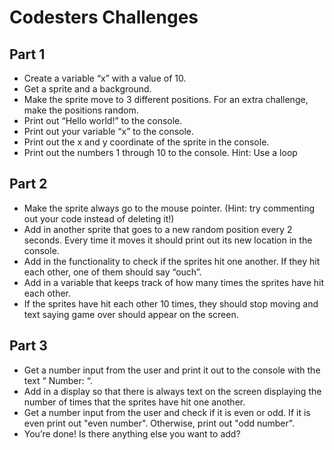 # Codesters Challenges 
## Part 1
- Create a variable “x” with a value of 10.
- Get a sprite and a background.
- Make the sprite move to 3 different positions. For an extra challenge, make the positions random.
- Print out “Hello world!” to the console.
- Print out your variable “x” to the console.
- Print out the x and y coordinate of the sprite in the console.
- Print out the numbers 1 through 10 to the console. Hint: Use a loop

## Part 2
- Make the sprite always go to the mouse pointer. (Hint: try commenting out your code instead of deleting it!)
- Add in another sprite that goes to a new random position every 2 seconds. Every time it moves it should print out its new location in the console.
- Add in the functionality to check if the sprites hit one another. If they hit each other, one of them should say “ouch”.
- Add in a variable that keeps track of how many times the sprites have hit each other.
- If the sprites have hit each other 10 times, they should stop moving and text saying game over should appear on the screen.

## Part 3
- Get a number input from the user and print it out to the console with the text “ Number: “.
- Add in a display so that there is always text on the screen displaying the number of times that the sprites have hit one another. 
- Get a number input from the user and check if it is even or odd. If it is even print out "even number". Otherwise, print out "odd number".
- You’re done! Is there anything else you want to add?
